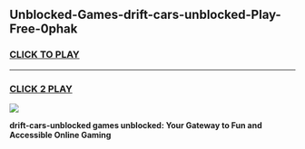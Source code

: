 
## Unblocked-Games-drift-cars-unblocked-Play-Free-0phak
<h3>
<a href="https://premium76.site?title=drift-cars-unblocked&ref=18A1">CLICK TO PLAY</a></h3>
<hr>

<h3>
<a href="https://premium76.site?title=drift-cars-unblocked&ref=18A1">CLICK 2 PLAY</a>
  
</h3>

<a href="https://premium76.site?title=drift-cars-unblocked&ref=18A1"><img src="https://clearcache.store/games.png"></a>


**drift-cars-unblocked games unblocked: Your Gateway to Fun and Accessible Online Gaming**
